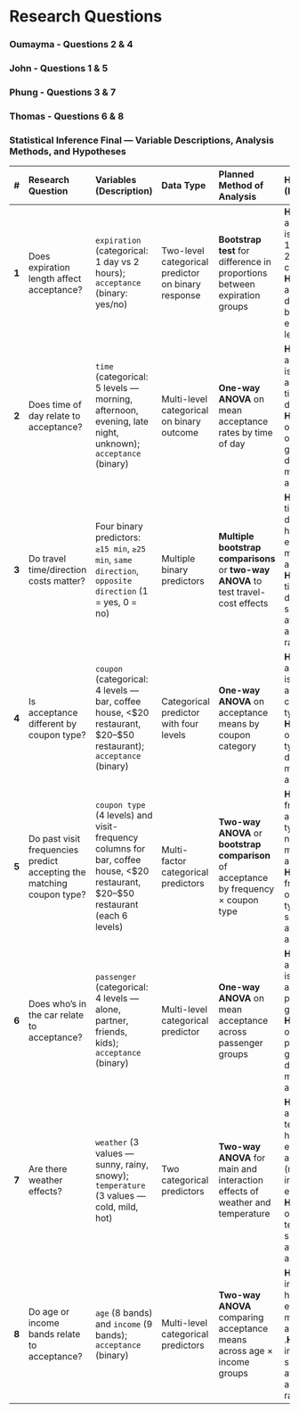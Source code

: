 # Research Questions

### Oumayma - Questions 2 & 4

### John - Questions 1 & 5

### Phung - Questions 3 & 7

### Thomas - Questions 6 & 8

### Statistical Inference Final — Variable Descriptions, Analysis Methods, and Hypotheses

| **\#** | **Research Question** | **Variables (Description)** | **Data Type** | **Planned Method of Analysis** | **Hypotheses (H₀ / Hₐ)** |
|:--:|:---|:---|:---|:---|:---|
| **1** | Does expiration length affect acceptance? | `expiration` (categorical: 1 day vs 2 hours); `acceptance` (binary: yes/no) | Two-level categorical predictor on binary response | **Bootstrap test** for difference in proportions between expiration groups | **H₀:** Mean acceptance is equal for 1-day and 2-hour coupons.<br>**Hₐ:** Mean acceptance differs between expiration lengths. |
| **2** | Does time of day relate to acceptance? | `time` (categorical: 5 levels — morning, afternoon, evening, late night, unknown); `acceptance` (binary) | Multi-level categorical on binary outcome | **One-way ANOVA** on mean acceptance rates by time of day | **H₀:** Mean acceptance is the same across all times of day.<br>**Hₐ:** At least one time-of-day group has a different mean acceptance. |
| **3** | Do travel time/direction costs matter? | Four binary predictors: `≥15 min`, `≥25 min`, `same direction`, `opposite direction` (1 = yes, 0 = no) | Multiple binary predictors | **Multiple bootstrap comparisons** or **two-way ANOVA** to test travel-cost effects | **H₀:** Travel time and direction have no effect on mean acceptance.<br>**Hₐ:** Travel time or direction significantly affect acceptance rates. |
| **4** | Is acceptance different by coupon type? | `coupon` (categorical: 4 levels — bar, coffee house, \<\$20 restaurant, \$20–\$50 restaurant); `acceptance` (binary) | Categorical predictor with four levels | **One-way ANOVA** on acceptance means by coupon category | **H₀:** Mean acceptance is equal across all coupon types.<br>**Hₐ:** At least one coupon type has a different mean acceptance. |
| **5** | Do past visit frequencies predict accepting the matching coupon type? | `coupon type` (4 levels) and visit-frequency columns for bar, coffee house, \<\$20 restaurant, \$20–\$50 restaurant (each 6 levels) | Multi-factor categorical predictors | **Two-way ANOVA** or **bootstrap comparison** of acceptance by frequency × coupon type | **H₀:** Visit frequency and coupon type have no effect on mean acceptance.<br>**Hₐ:** Visit frequency or coupon type significantly affect acceptance. |
| **6** | Does who’s in the car relate to acceptance? | `passenger` (categorical: 4 levels — alone, partner, friends, kids); `acceptance` (binary) | Multi-level categorical predictor | **One-way ANOVA** on mean acceptance across passenger groups | **H₀:** Mean acceptance is equal across all passenger groups.<br>**Hₐ:** At least one passenger group has a different mean acceptance. |
| **7** | Are there weather effects? | `weather` (3 values — sunny, rainy, snowy); `temperature` (3 values — cold, mild, hot) | Two categorical predictors | **Two-way ANOVA** for main and interaction effects of weather and temperature | **H₀:** Weather and temperature have no effect on acceptance (no main or interaction effects).<br>**Hₐ:** Weather or temperature significantly affect acceptance. |
| **8** | Do age or income bands relate to acceptance? | `age` (8 bands) and `income` (9 bands); `acceptance` (binary) | Multi-level categorical predictors | **Two-way ANOVA** comparing acceptance means across age × income groups | **H₀:** Age and income have no effect on mean acceptance.<br>.**Hₐ:** Age or income significantly affect acceptance rates. |
